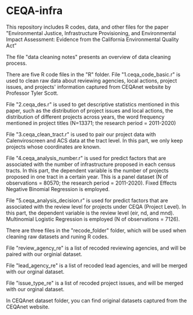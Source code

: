 # CEQA-infra

This repository includes R codes, data, and other files for the paper "Environmental Justice, Infrastructure Provisioning, and Environmental Impact Assessment: Evidence from the California Environmental Quality Act”

The file "data cleaning notes" presents an overview of data cleaning process.



There are five R code files in the "R" folder.
  File "1.ceqa_code_basic.r" is used to clean raw data about reviewing agencies, local actions, project issues, and projects' information captured from CEQAnet website by Professor Tyler Scott.

  File "2.ceqa_des.r" is used to get descriptive statistics mentioned in this paper, such as the distribution of project issues and local actions, the distribution of different projects across years, the word frequency mentioned in project titles (N=13371; the research period = 2011-2020)

  File "3.ceqa_clean_tract.r" is used to pair our project data with Calenviroscreen and ACS data at the tract level. In this part, we only keep projects whose coordinates are known. 

  File "4.ceqa_analysis_number.r" is used for predict factors that are associated with the number of infrastructure proposed in each census tracts. In this part, the dependent variable is the number of projects proposed in one tract in a certain year. This is a panel dataset (N of observations = 80570; the research period = 2011-2020). Fixed Effects Negative Binomial Regression is employed.

  File "5.ceqa_analysis_decision.r" is used for predict factors that are associated with the review level for projects under CEQA (Project Level). In this part, the dependent variable is the review level (eir, nd, and mnd). Multinomial Logistic Regression is employed (N of observations = 7126).





There are three files in the "recode_folder" folder, which will be used when cleaning raw datasets and runing R codes.

  File "review_agency_re" is a list of recoded reviewing agencies, and will be paired with our orginial dataset.
  
  File "lead_agency_re" is a list of recoded lead agencies, and will be merged with our orginal dataset.
  
  File "issue_type_re" is a list of recoded project issues, and will be merged with our orginal dataset.
  
  
  
In CEQAnet dataset folder, you can find original datasets captured from the CEQAnet website.  
